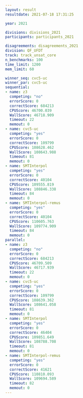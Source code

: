 ```yaml
---
layout: result
resultdate: 2021-07-18 17:31:25

year: 2021

divisions: divisions_2021
participants: participants_2021

disagreements: disagreements_2021
division: QF_UFDT
track: track_unsat_core
n_benchmarks: 100
time_limit: 1200
mem_limit: 60

winner_seq: cvc5-uc
winner_par: cvc5-uc
sequential:
- name: z3
  competing: "no"
  errorScore: 0
  correctScore: 684213
  CPUScore: 46700.039
  WallScore: 46718.909
  timeout: 22
  memout: 0
- name: cvc5-uc
  competing: "yes"
  errorScore: 0
  correctScore: 109799
  CPUScore: 108628.462
  WallScore: 108643.988
  timeout: 81
  memout: 0
- name: SMTInterpol
  competing: "yes"
  errorScore: 0
  correctScore: 40104
  CPUScore: 109555.819
  WallScore: 108846.338
  timeout: 84
  memout: 0
- name: SMTInterpol-remus
  competing: "yes"
  errorScore: 0
  correctScore: 40104
  CPUScore: 110605.763
  WallScore: 109774.909
  timeout: 84
  memout: 0
parallel:
- name: z3
  competing: "no"
  errorScore: 0
  correctScore: 684213
  CPUScore: 46709.509
  WallScore: 46717.939
  timeout: 22
  memout: 0
- name: cvc5-uc
  competing: "yes"
  errorScore: 0
  correctScore: 109799
  CPUScore: 108639.362
  WallScore: 108641.058
  timeout: 81
  memout: 0
- name: SMTInterpol
  competing: "yes"
  errorScore: 0
  correctScore: 46404
  CPUScore: 109851.649
  WallScore: 108788.708
  timeout: 81
  memout: 0
- name: SMTInterpol-remus
  competing: "yes"
  errorScore: 0
  correctScore: 41621
  CPUScore: 110810.093
  WallScore: 109694.589
  timeout: 82
  memout: 0
---
```

